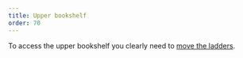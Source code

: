 ```yaml
---
title: Upper bookshelf
order: 70
---
```


To access the upper bookshelf you clearly need to [move the ladders](ladders.md).